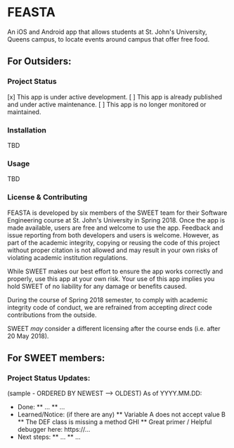 # FEASTA

An iOS and Android app that allows students at St. John's University, Queens campus, to locate events around campus that offer free food.

## For Outsiders:
### Project Status
[x] This app is under active development.
[ ] This app is already published and under active maintenance.
[ ] This app is no longer monitored or maintained.

### Installation
TBD

### Usage
TBD

### License & Contributing
FEASTA is developed by six members of the SWEET team for their Software Engineering course at St. John's University in Spring 2018. Once the app is made available, users are free and welcome to use the app. Feedback and issue reporting from both developers and users is welcome. However, as part of the academic integrity, copying or reusing the code of this project without proper citation is not allowed and may result in your own risks of violating academic institution regulations. 

While SWEET makes our best effort to ensure the app works correctly and properly, use this app at your own risk. Your use of this app implies you hold SWEET of no liability for any damage or benefits caused. 

During the course of Spring 2018 semester, to comply with academic integrity code of conduct, we are refrained from accepting *direct* code contributions from the outside.

SWEET *may* consider a different licensing after the course ends (i.e. after 20 May 2018).

## For SWEET members:
### Project Status Updates:

(sample - ORDERED BY NEWEST --> OLDEST)
As of YYYY.MM.DD:
* Done:
  ** ...
  ** ...
* Learned/Notice: (if there are any)
  ** Variable A does not accept value B
  ** The DEF class is missing a method GHI
  ** Great primer / Helpful debugger here: https://...
* Next steps:
  ** ...
  ** ...
